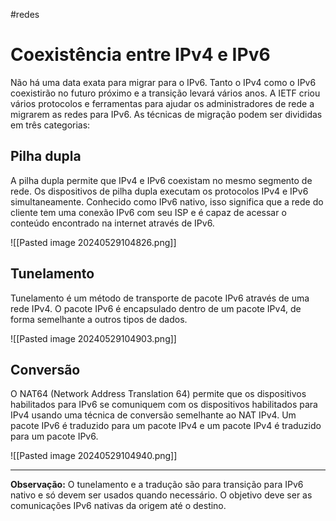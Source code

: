 #redes 
# Coexistência entre IPv4 e IPv6

Não há uma data exata para migrar para o IPv6. Tanto o IPv4 como o IPv6 coexistirão no futuro próximo e a transição levará vários anos. A IETF criou vários protocolos e ferramentas para ajudar os administradores de rede a migrarem as redes para IPv6. As técnicas de migração podem ser divididas em três categorias:

## Pilha dupla

A pilha dupla permite que IPv4 e IPv6 coexistam no mesmo segmento de rede. Os dispositivos de pilha dupla executam os protocolos IPv4 e IPv6 simultaneamente. Conhecido como IPv6 nativo, isso significa que a rede do cliente tem uma conexão IPv6 com seu ISP e é capaz de acessar o conteúdo encontrado na internet através de IPv6.

![[Pasted image 20240529104826.png]]

## Tunelamento

Tunelamento é um método de transporte de pacote IPv6 através de uma rede IPv4. O pacote IPv6 é encapsulado dentro de um pacote IPv4, de forma semelhante a outros tipos de dados.

![[Pasted image 20240529104903.png]]

## Conversão

O NAT64 (Network Address Translation 64) permite que os dispositivos habilitados para IPv6 se comuniquem com os dispositivos habilitados para IPv4 usando uma técnica de conversão semelhante ao NAT IPv4. Um pacote IPv6 é traduzido para um pacote IPv4 e um pacote IPv4 é traduzido para um pacote IPv6.

![[Pasted image 20240529104940.png]]

---

**Observação:** O tunelamento e a tradução são para transição para IPv6 nativo e só devem ser usados quando necessário. O objetivo deve ser as comunicações IPv6 nativas da origem até o destino.



























